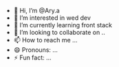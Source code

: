 - 👋 Hi, I’m @Ary.a
- 👀 I’m interested in wed dev
- 🌱 I’m currently learning front stack 
- 💞️ I’m looking to collaborate on ..
- 📫 How to reach me ...
- 😄 Pronouns: ...
- ⚡ Fun fact: ...

<!---
Arycdujghf/Arycdujghf is a ✨ special ✨ repository because its `README.md` (this file) appears on your GitHub profile.
You can click the Preview link to take a look at your changes.
--->
